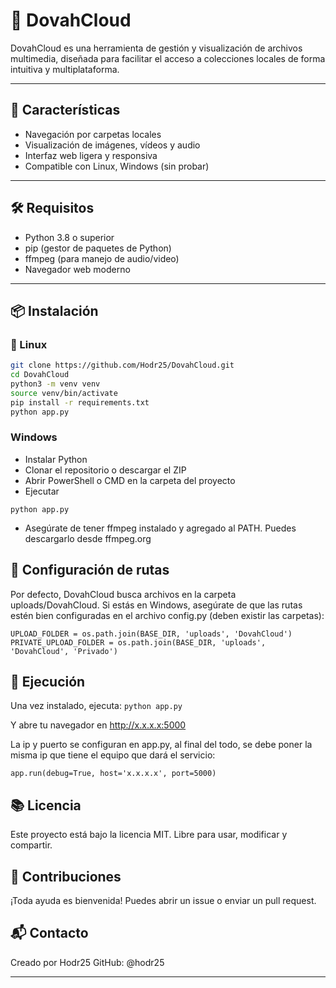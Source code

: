 # 🐉 DovahCloud

DovahCloud es una herramienta de gestión y visualización de archivos multimedia, diseñada para facilitar el 
acceso a colecciones locales de forma intuitiva y multiplataforma.

---

## 🚀 Características

- Navegación por carpetas locales
- Visualización de imágenes, vídeos y audio
- Interfaz web ligera y responsiva
- Compatible con Linux, Windows (sin probar)

---

## 🛠️ Requisitos

- Python 3.8 o superior
- pip (gestor de paquetes de Python)
- ffmpeg (para manejo de audio/video)
- Navegador web moderno

---

## 📦 Instalación

### 🔧 Linux

```bash
git clone https://github.com/Hodr25/DovahCloud.git
cd DovahCloud
python3 -m venv venv
source venv/bin/activate
pip install -r requirements.txt
python app.py
```

### Windows

- Instalar Python
- Clonar el repositorio o descargar el ZIP
- Abrir PowerShell o CMD en la carpeta del proyecto
- Ejecutar
```pip install -r requirements.txt
python app.py
```
- Asegúrate de tener ffmpeg instalado y agregado al PATH. Puedes descargarlo desde ffmpeg.org

## 📁 Configuración de rutas

Por defecto, DovahCloud busca archivos en la carpeta uploads/DovahCloud.
Si estás en Windows, asegúrate de que las rutas estén bien configuradas en el archivo config.py (deben existir las carpetas):

```import os
UPLOAD_FOLDER = os.path.join(BASE_DIR, 'uploads', 'DovahCloud')
PRIVATE_UPLOAD_FOLDER = os.path.join(BASE_DIR, 'uploads', 'DovahCloud', 'Privado')
```

## 🧪 Ejecución

Una vez instalado, ejecuta:
```python app.py```

Y abre tu navegador en http://x.x.x.x:5000

La ip y puerto se configuran en app.py, al final del todo, se debe poner la misma ip
que tiene el equipo que dará el servicio:

```if __name__ == '__main__':
app.run(debug=True, host='x.x.x.x', port=5000)
```

## 📚 Licencia

Este proyecto está bajo la licencia MIT. Libre para usar, modificar y compartir.

## 🤝 Contribuciones

¡Toda ayuda es bienvenida! Puedes abrir un issue o enviar un pull request.

## 📬 Contacto

Creado por Hodr25
GitHub: @hodr25

---

